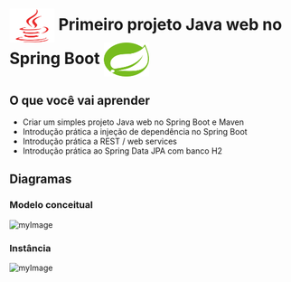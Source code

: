 <div className="Java-WebSite">
  <h1>
    <img align="center" alt="java" height="60" width="80" src="https://github.com/devicons/devicon/blob/master/icons/java/java-plain.svg"/>
    Primeiro projeto Java web no Spring Boot
    <img align="center" alt="spring" height="60" width="80" src="https://github.com/devicons/devicon/blob/master/icons/spring/spring-original.svg"/>
  </h1>
</div>

## O que você vai aprender
- Criar um simples projeto Java web no Spring Boot e Maven
- Introdução prática a injeção de dependência no Spring Boot
- Introdução prática a REST / web services
- Introdução prática ao Spring Data JPA com banco H2

## Diagramas

### Modelo conceitual

![myImage](https://github.com/devsuperior/aulao005/raw/master/domain-model.png)

### Instância

![myImage](https://github.com/devsuperior/aulao005/raw/master/domain-instance.png)

